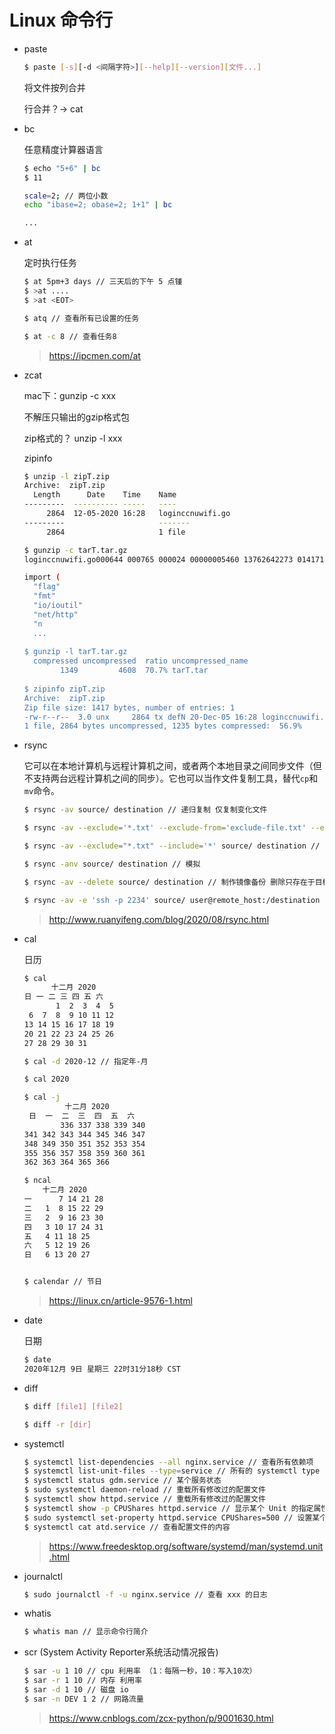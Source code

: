 Linux 命令行
===

- paste 

  ```bash
  $ paste [-s][-d <间隔字符>][--help][--version][文件...]
  ```

  将文件按列合并

  行合并？-> cat

- bc

  任意精度计算器语言

  ```bash
  $ echo "5+6" | bc
  $ 11
  
  scale=2; // 两位小数
  echo "ibase=2; obase=2; 1+1" | bc
  
  ...
  ```

- at

  定时执行任务

  ```bash
  $ at 5pm+3 days // 三天后的下午 5 点锺
  $ >at ....
  $ >at <EOT>
  
  $ atq // 查看所有已设置的任务
  
  $ at -c 8 // 查看任务8
  ```

  > https://ipcmen.com/at

- zcat

  mac下：gunzip -c xxx

  不解压只输出的gzip格式包

  zip格式的？  unzip -l xxx

  zipinfo

  ```bash
  $ unzip -l zipT.zip
  Archive:  zipT.zip
    Length      Date    Time    Name
  ---------  ---------- -----   ----
       2864  12-05-2020 16:28   loginccnuwifi.go
  ---------                     -------
       2864                     1 file
  
  $ gunzip -c tarT.tar.gz
  loginccnuwifi.go000644 000765 000024 00000005460 13762642273 014171 0ustar00macstaff000000 000000 package main
  
  import (
  	"flag"
  	"fmt"
  	"io/ioutil"
  	"net/http"
  	"n
  	...
  	
  $ gunzip -l tarT.tar.gz
    compressed uncompressed  ratio uncompressed_name
          1349         4608  70.7% tarT.tar
          
  $ zipinfo zipT.zip
  Archive:  zipT.zip
  Zip file size: 1417 bytes, number of entries: 1
  -rw-r--r--  3.0 unx     2864 tx defN 20-Dec-05 16:28 loginccnuwifi.go
  1 file, 2864 bytes uncompressed, 1235 bytes compressed:  56.9%
  ```

- rsync

  它可以在本地计算机与远程计算机之间，或者两个本地目录之间同步文件（但不支持两台远程计算机之间的同步）。它也可以当作文件复制工具，替代`cp`和`mv`命令。

  ```bash
  $ rsync -av source/ destination // 递归复制 仅复制变化文件
  
  $ rsync -av --exclude='*.txt' --exclude-from='exclude-file.txt' --exclude={'file1.txt','dir1/*'}source/ destination // 排除文件
  
  $ rsync -av --exclude="*.txt" --include='*' source/ destination // 排除所有只包含 .txt 格式文件
  
  $ rsync -anv source/ destination // 模拟
  
  $ rsync -av --delete source/ destination // 制作镜像备份 删除只存在于目标目录、不存在于源目录的文件。
  
  $ rsync -av -e 'ssh -p 2234' source/ user@remote_host:/destination // -e ssh参数
  ```

  > http://www.ruanyifeng.com/blog/2020/08/rsync.html

- cal

  日历

  ```bash
  $ cal
        十二月 2020
  日 一 二 三 四 五 六
         1  2  3  4  5
   6  7  8  9 10 11 12
  13 14 15 16 17 18 19
  20 21 22 23 24 25 26
  27 28 29 30 31
  
  $ cal -d 2020-12 // 指定年-月
  
  $ cal 2020
  
  $ cal -j
           十二月 2020
   日  一  二  三  四  五  六
          336 337 338 339 340
  341 342 343 344 345 346 347
  348 349 350 351 352 353 354
  355 356 357 358 359 360 361
  362 363 364 365 366
  
  $ ncal
      十二月 2020
  一      7 14 21 28
  二   1  8 15 22 29
  三   2  9 16 23 30
  四   3 10 17 24 31
  五   4 11 18 25
  六   5 12 19 26
  日   6 13 20 27
  
  
  $ calendar // 节日
  
  ```

  > https://linux.cn/article-9576-1.html

- date

  日期

  ```bash
  $ date
  2020年12月 9日 星期三 22时31分18秒 CST
  ```

- diff

  ```bash
  $ diff [file1] [file2]
  
  $ diff -r [dir]
  ```

- systemctl

  ```bash
  $ systemctl list-dependencies --all nginx.service // 查看所有依赖项
  $ systemctl list-unit-files --type=service // 所有的 systemctl type 可指定
  $ systemctl status gdm.service // 某个服务状态
  $ sudo systemctl daemon-reload // 重载所有修改过的配置文件
  $ systemctl show httpd.service // 重载所有修改过的配置文件
  $ systemctl show -p CPUShares httpd.service // 显示某个 Unit 的指定属性的值
  $ sudo systemctl set-property httpd.service CPUShares=500 // 设置某个 Unit 的指定属性
  $ systemctl cat atd.service // 查看配置文件的内容
  ```

  > https://www.freedesktop.org/software/systemd/man/systemd.unit.html

- journalctl

  ```bash
  $ sudo journalctl -f -u nginx.service // 查看 xxx 的日志
  ```

- whatis

  ```bash
  $ whatis man // 显示命令行简介
  ```

- scr (System Activity Reporter系统活动情况报告)

  ```bash
  $ sar -u 1 10 // cpu 利用率 （1：每隔一秒，10：写入10次）
  $ sar -r 1 10 // 内存 利用率
  $ sar -d 1 10 // 磁盘 io
  $ sar -n DEV 1 2 // 网路流量
  ```

  > https://www.cnblogs.com/zcx-python/p/9001630.html

